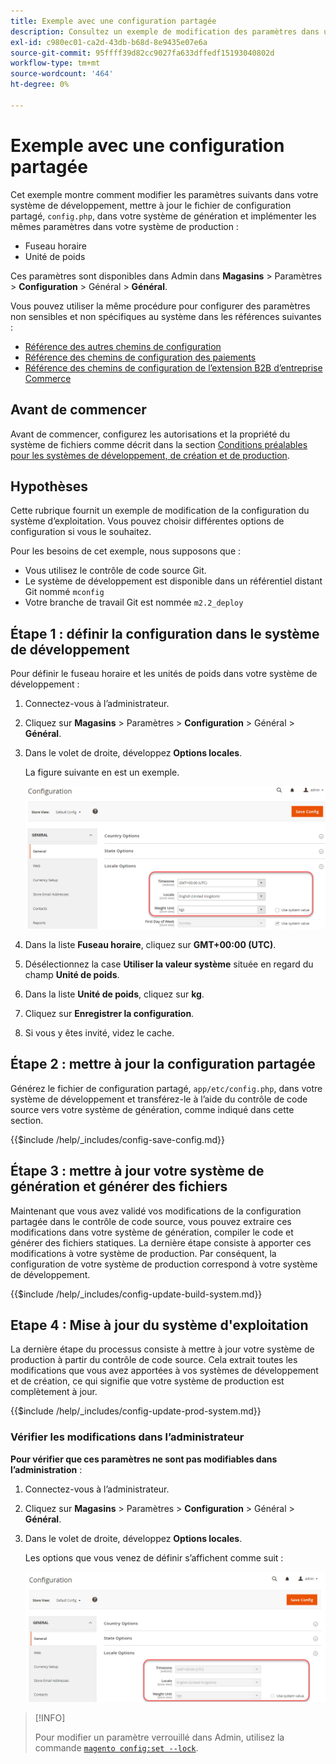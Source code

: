 ```yaml
---
title: Exemple avec une configuration partagée
description: Consultez un exemple de modification des paramètres dans un système de développement avec un fichier de configuration partagé.
exl-id: c980ec01-ca2d-43db-b68d-8e9435e07e6a
source-git-commit: 95ffff39d82cc9027fa633dffedf15193040802d
workflow-type: tm+mt
source-wordcount: '464'
ht-degree: 0%

---
```


# Exemple avec une configuration partagée

Cet exemple montre comment modifier les paramètres suivants dans votre système de développement, mettre à jour le fichier de configuration partagé, `config.php`, dans votre système de génération et implémenter les mêmes paramètres dans votre système de production :

- Fuseau horaire
- Unité de poids

Ces paramètres sont disponibles dans Admin dans **Magasins** > Paramètres > **Configuration** > Général > **Général**.

Vous pouvez utiliser la même procédure pour configurer des paramètres non sensibles et non spécifiques au système dans les références suivantes :

- [Référence des autres chemins de configuration](../reference/config-reference-general.md)
- [Référence des chemins de configuration des paiements](../reference/config-reference-payment.md)
- [Référence des chemins de configuration de l’extension B2B d’entreprise Commerce](../reference/config-reference-b2b.md)

## Avant de commencer

Avant de commencer, configurez les autorisations et la propriété du système de fichiers comme décrit dans la section [Conditions préalables pour les systèmes de développement, de création et de production](../deployment/prerequisites.md).

## Hypothèses

Cette rubrique fournit un exemple de modification de la configuration du système d’exploitation. Vous pouvez choisir différentes options de configuration si vous le souhaitez.

Pour les besoins de cet exemple, nous supposons que :

- Vous utilisez le contrôle de code source Git.
- Le système de développement est disponible dans un référentiel distant Git nommé `mconfig`
- Votre branche de travail Git est nommée `m2.2_deploy`

## Étape 1 : définir la configuration dans le système de développement

Pour définir le fuseau horaire et les unités de poids dans votre système de développement :

1. Connectez-vous à l’administrateur.
1. Cliquez sur **Magasins** > Paramètres > **Configuration** > Général > **Général**.
1. Dans le volet de droite, développez **Options locales**.

   La figure suivante en est un exemple.

   ![Définir des options de paramètres régionaux dans le système de développement](../../assets/configuration/split-deploy-set-locale.png)

1. Dans la liste **Fuseau horaire**, cliquez sur **GMT+00:00 (UTC)**.
1. Désélectionnez la case **Utiliser la valeur système** située en regard du champ **Unité de poids**.
1. Dans la liste **Unité de poids**, cliquez sur **kg**.
1. Cliquez sur **Enregistrer la configuration**.
1. Si vous y êtes invité, videz le cache.

## Étape 2 : mettre à jour la configuration partagée

Générez le fichier de configuration partagé, `app/etc/config.php`, dans votre système de développement et transférez-le à l’aide du contrôle de code source vers votre système de génération, comme indiqué dans cette section.

{{$include /help/_includes/config-save-config.md}}

## Étape 3 : mettre à jour votre système de génération et générer des fichiers

Maintenant que vous avez validé vos modifications de la configuration partagée dans le contrôle de code source, vous pouvez extraire ces modifications dans votre système de génération, compiler le code et générer des fichiers statiques. La dernière étape consiste à apporter ces modifications à votre système de production. Par conséquent, la configuration de votre système de production correspond à votre système de développement.

{{$include /help/_includes/config-update-build-system.md}}

## Etape 4 : Mise à jour du système d&#39;exploitation

La dernière étape du processus consiste à mettre à jour votre système de production à partir du contrôle de code source. Cela extrait toutes les modifications que vous avez apportées à vos systèmes de développement et de création, ce qui signifie que votre système de production est complètement à jour.

{{$include /help/_includes/config-update-prod-system.md}}

### Vérifier les modifications dans l’administrateur

**Pour vérifier que ces paramètres ne sont pas modifiables dans l’administration** :

1. Connectez-vous à l’administrateur.
1. Cliquez sur **Magasins** > Paramètres > **Configuration** > Général > **Général**.
1. Dans le volet de droite, développez **Options locales**.

   Les options que vous venez de définir s’affichent comme suit :

   ![Les options de configuration ne peuvent pas être modifiées dans l’administration](../../assets/configuration/split-deploy-not-editable.png)

>[!INFO]
>
>Pour modifier un paramètre verrouillé dans Admin, utilisez la commande [`magento config:set --lock`](../cli/set-configuration-values.md).

